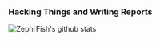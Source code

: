 ### Hacking Things and Writing Reports

![ZephrFish's github stats](https://github-readme-stats.vercel.app/api?username=ZephrFish&show_icons=true&title_color=fff&icon_color=79ff97&text_color=9f9f9f&bg_color=151515)
